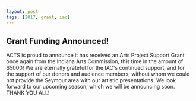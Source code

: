```yaml
---
layout: post
tags: [2017, grant, iac]
---
```


## Grant Funding Announced!

ACTS is proud to announce it has received an Arts Project Support Grant once again from the Indiana Arts Commission, this time in the amount of $5000! We are eternally grateful for the IAC's continued support, and for the support of our donors and audience members, without whom we could not provide the Seymour area with our artistic presentations. We look forward to our upcoming season, which we will be announcing soon. THANK YOU ALL!